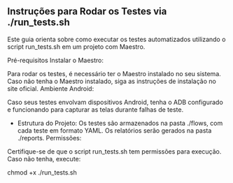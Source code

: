 ## Instruções para Rodar os Testes via ./run_tests.sh

Este guia orienta sobre como executar os testes automatizados utilizando o script run_tests.sh em um projeto com Maestro.

Pré-requisitos
Instalar o Maestro:

Para rodar os testes, é necessário ter o Maestro instalado no seu sistema. Caso não tenha o Maestro instalado, siga as instruções de instalação no site oficial.
Ambiente Android:

Caso seus testes envolvam dispositivos Android, tenha o ADB configurado e funcionando para capturar as telas durante falhas de teste.

- Estrutura do Projeto:
Os testes são armazenados na pasta ./flows, com cada teste em formato YAML.
Os relatórios serão gerados na pasta ./reports.
Permissões:

Certifique-se de que o script run_tests.sh tem permissões para execução. Caso não tenha, execute:

chmod +x ./run_tests.sh